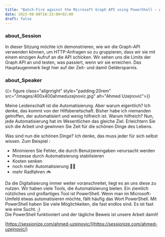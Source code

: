 ```yaml
---
title: "Batch-Fire against the Microsoft Graph API using PowerShell - Ahmed Uzejnović"
date: 2023-08-08T16:33:09+02:00
draft: false
---
```


### about_Session

In dieser Sitzung möchte ich demonstrieren, wie wir die Graph-API verwenden können, um HTTP-Anfragen so zu gruppieren, dass wir sie mit einem einzigen Aufruf an die API schicken. Wir sehen uns die Limits der Graph API an und testen, was passiert, wenn wir sie erreichen. Das Hauptaugenmerk liegt hier auf der Zeit- und damit Geldersparnis.

### about_Speaker

{{< figure class="alignright" style="padding:20rem" src="/images/400x400ahmeduzejnovic.jpg" alt="Ahmed Uzejnović">}}

Meine Leidenschaft ist die Automatisierung. Aber warum eigentlich? Ich denke, das kommt von der Hilfsbereitschaft. Bisher habe ich niemanden getroffen, der automatisiert und wenig hilfreich ist. Warum hilfreich? Nun, jede Automatisierung hat im Wesentlichen das gleiche Ziel. Erleichtern Sie sich die Arbeit und gewinnen Sie Zeit für die schönen Dinge des Lebens.

Was sind nun die schönen Dinge? Ich denke, das muss jeder für sich selbst wissen. Zum Beispiel :

- Minimieren Sie Fehler, die durch Benutzereingaben verursacht werden
- Prozesse durch Automatisierung stabilisieren
- Kosten senken
- noch mehr Automatisierung 🕺🏻
- mehr Radfahren 🚲

Da die Digitalisierung immer weiter voranschreitet, liegt es an uns diese zu nutzen. Wir haben viele Tools, die Automatisierung bieten. Ein ziemlich nützliches und großartiges Tool ist PowerShell. Wenn man im Microsoft-Umfeld etwas automatisieren möchte, fällt häufig das Wort PowerShell. Mit PowerShell haben Sie viele Möglichkeiten, die fast endlos sind. Es ist fast wie eine Sucht. ;)  
Die PowerShell funktioniert und der tägliche Beweis ist unsere Arbeit damit!

[https://sessionize.com/ahmed-uzejnovic/](https://sessionize.com/ahmed-uzejnovic/)
